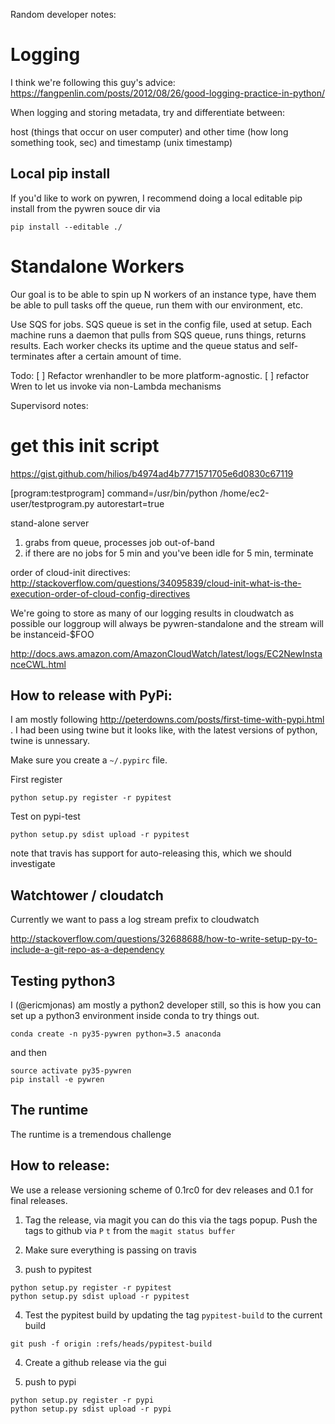 Random developer notes:

# Logging

I think we're following this guy's advice:
https://fangpenlin.com/posts/2012/08/26/good-logging-practice-in-python/

When logging and storing metadata, try and differentiate between:

host (things that occur on user computer) and other
time (how long something took, sec) and timestamp (unix timestamp) 

## Local pip install
If you'd like to work on pywren, I recommend doing a local editable pip install
from the pywren souce dir via

```
pip install --editable ./
```


# Standalone Workers

Our goal is to be able to spin up N workers of an instance type, have
them be able to pull tasks off the queue, run them with our
environment, etc.

Use SQS for jobs. SQS queue is set in the config file, used at setup. 
Each machine runs a daemon that pulls from SQS queue, runs things, returns
results. 
Each worker checks its uptime and the queue status and self-terminates
after a certain amount of time. 

Todo: 
[ ] Refactor wrenhandler to be more platform-agnostic. 
[ ] refactor Wren to let us invoke via non-Lambda mechanisms




Supervisord notes:
# get this init script

https://gist.github.com/hilios/b4974ad4b7771571705e6d0830c67119


[program:testprogram]
command=/usr/bin/python /home/ec2-user/testprogram.py
autorestart=true


stand-alone server
1. grabs from queue, processes job out-of-band
2. if there are no jobs for 5 min and you've been idle for 5 min, terminate


order of cloud-init directives:
http://stackoverflow.com/questions/34095839/cloud-init-what-is-the-execution-order-of-cloud-config-directives

We're going to store as many of our logging results in cloudwatch as possible
our loggroup will always be pywren-standalone
and the stream will be instanceid-$FOO


http://docs.aws.amazon.com/AmazonCloudWatch/latest/logs/EC2NewInstanceCWL.html


## How to release with PyPi:
I am mostly following http://peterdowns.com/posts/first-time-with-pypi.html . I had
been using twine but it looks like, with the latest versions of python, 
twine is unnessary. 

Make sure you create a `~/.pypirc` file. 

First register
```
python setup.py register -r pypitest
```

Test on pypi-test
```
python setup.py sdist upload -r pypitest
```



note that travis has support for auto-releasing this, which we should investigate

## Watchtower / cloudatch
Currently we want to pass a log stream prefix to cloudwatch

http://stackoverflow.com/questions/32688688/how-to-write-setup-py-to-include-a-git-repo-as-a-dependency


## Testing python3

I (@ericmjonas) am mostly a python2 developer still, so this is how
you can set up a python3 environment inside conda to try things out.

```
conda create -n py35-pywren python=3.5 anaconda
```
and then
```
source activate py35-pywren
pip install -e pywren
```

## The runtime
The runtime is a tremendous challenge

## How to release:

We use a release versioning scheme of 0.1rc0 for dev releases and 0.1
for final releases.

1. Tag the release, via magit you can do this via the tags popup. Push the tags to github via `P` `t` from the `magit status buffer`

2. Make sure everything is passing on travis

3. push to pypitest

```
python setup.py register -r pypitest
python setup.py sdist upload -r pypitest
```
4. Test the pypitest build by updating the tag `pypitest-build` to the current build

```
git push -f origin :refs/heads/pypitest-build
```

4. Create a github release via the gui

5. push to pypi

```
python setup.py register -r pypi
python setup.py sdist upload -r pypi
```

